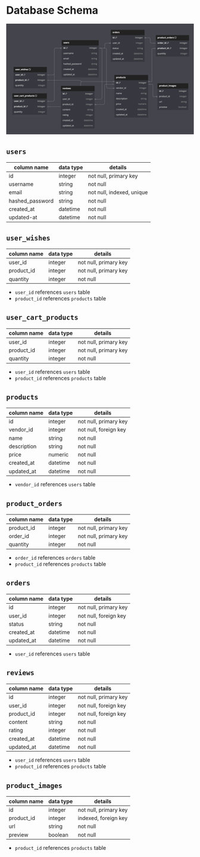 # **Database Schema**

![db diagram](image-1.png)

## `users`

| column name     | data type | details                   |
|-----------------|-----------|---------------------------|
| id              | integer   | not null, primary key     |
| username        | string    | not null                  |
| email           | string    | not null, indexed, unique |
| hashed_password | string    | not null                  |
| created_at      | datetime  | not null                  |
| updated-at      | datetime  | not null                  |


## `user_wishes`
| column name   | data type | details               |
|---------------|-----------|-----------------------|
| user_id       | integer   | not null, primary key |
| product_id    | integer   | not null, primary key |
| quantity      | integer   | not null              |

* `user_id` references `users` table
* `product_id` references `products` table


## `user_cart_products`
| column name   | data type | details               |
|---------------|-----------|-----------------------|
| user_id       | integer   | not null, primary key |
| product_id    | integer   | not null, primary key |
| quantity      | integer   | not null              |

* `user_id` references `users` table
* `product_id` references `products` table


## `products`

| column name | data type | details               |
|-------------|-----------|-----------------------|
| id          | integer   | not null, primary key |
| vendor_id   | integer   | not null, foreign key |
| name        | string    | not null              |
| description | string    | not null              |
| price       | numeric   | not null              |
| created_at  | datetime  | not null              |
| updated_at  | datetime  | not null              |

* `vendor_id` references `users` table

## `product_orders`

| column name | data type | details               |
|-------------|-----------|-----------------------|
| product_id  | integer   | not null, primary key |
| order_id    | integer   | not null, primary key |
| quantity    | integer   | not null              |e

* `order_id` references `orders` table
* `product_id` references `products` table


## `orders`

| column name | data type | details               |
|-------------|-----------|-----------------------|
| id          | integer   | not null, primary key |
| user_id     | integer   | not null, foreign key |
| status      | string    | not null              |
| created_at  | datetime  | not null              |
| updated_at  | datetime  | not null              |

* `user_id` references `users` table


## `reviews`

| column name   | data type | details               |
|---------------|-----------|-----------------------|
| id            | integer   | not null, primary key |
| user_id       | integer   | not null, foreign key |
| product_id    | integer   | not null, foreign key |
| content       | string    | not null              |
| rating        | integer   | not null              |
| created_at    | datetime  | not null              |
| updated_at    | datetime  | not null              |

* `user_id` references `users` table
* `product_id` references `products` table


## `product_images`

| column name   | data type | details                        |
|---------------|-----------|--------------------------------|
| id            | integer   | not null, primary key          |
| product_id    | integer   | indexed, foreign key           |
| url           | string    | not null                       |
| preview       | boolean   | not null                       |

* `product_id` references `products` table
